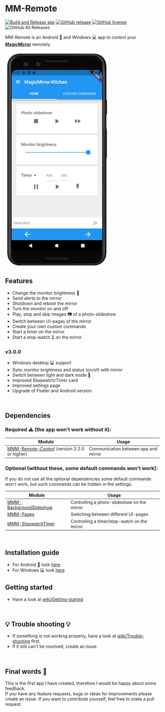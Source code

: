 # MM-Remote 
[![Build and Release apk](https://github.com/Klettner/MM-Remote/workflows/Build%20and%20Release%20apk/badge.svg)](https://GitHub.com/Klettner/MM-Remote/releases/)
[![GitHub release](https://img.shields.io/github/release/Klettner/MM-Remote)](https://GitHub.com/Klettner/MM-Remote/releases/)
[![GitHub license](https://img.shields.io/github/license/Klettner/MM-Remote)](https://github.com/Klettner/MM-Remote/blob/master/LICENSE)
![GitHub All Releases](https://img.shields.io/github/downloads/Klettner/MM-Remote/total)
  
MM-Remote is an Android 📱 and Windows 💻 app to control your [**MagicMirror**](https://magicmirror.builders/) remotely.  
  
![](assets/currentDeviceHomeTab.png)
  
## Features ##
  * Change the monitor brightness :high_brightness:    
  * Send alerts to the mirror  
  * Shutdown and reboot the mirror  
  * Turn the monitor on and off  
  * Play, stop and skip images :camera: of a photo-slideshow
  * Switch between UI-pages of the mirror
  * Create your own custom commands  
  * Start a timer on the mirror
  * Start a stop-watch :hourglass_flowing_sand: on the mirror

### v3.0.0 ###
  * Windows desktop :computer: support
  * Sync monitor brightness and status (on/of) with mirror
  * Switch between light and dark mode :first_quarter_moon_with_face:
  * Improved Stopwatch/Timer card
  * Improved settings page
  * Upgrade of Flutter and Android version
  
&nbsp;
## Dependencies ##
  
### Required :warning: (the app won't work without it): ###
| Module | Usage |
| ------ |------ |
| [MMM-Remote-Control](https://github.com/Jopyth/MMM-Remote-Control) (version 2.2.0 or higher)| Communication between app and mirror |
    
### Optional (without these, some default commands won't work): ###
If you do not use all the optional dependencies some default commands won't work, but such commands can be hidden in the settings.  

| Module | Usage |  
| ------ |------ |  
| [MMM-BackgroundSlideshow](https://github.com/darickc/MMM-BackgroundSlideshow) | Controlling a photo-slideshow on the mirror |  
| [MMM-Pages](https://github.com/edward-shen/MMM-pages) | Switching between different UI-pages |  
| [MMM-StopwatchTimer](https://github.com/klettner/MMM-StopwatchTimer) | Controlling a timer/stop-watch on the mirror |  
  
&nbsp;
## Installation guide ##
* For Android 📱 look [here](https://github.com/Klettner/MM-Remote/wiki/Installation-Android)
* For Windows 💻 look [here](https://github.com/Klettner/MM-Remote/wiki/Installation-Windows)

## Getting started ##
* Have a look at [wiki/Getting-started](https://github.com/Klettner/MM-Remote/wiki/Getting-started)
   
&nbsp;
## :bulb: Trouble shooting :bulb: ##  
 * If something is not working properly, have a look at [wiki/Trouble-shooting](https://github.com/Klettner/MM-Remote/wiki/Trouble-shooting) first. 
 * If it still can't be resolved, create an issue.

&nbsp;
## Final words :tada: ##
This is the first app I have created, therefore I would be happy about some feedback.  
If you have any feature requests, bugs or ideas for improvements please create an issue. 
If you want to contribute yourself, feel free to make a pull request.

